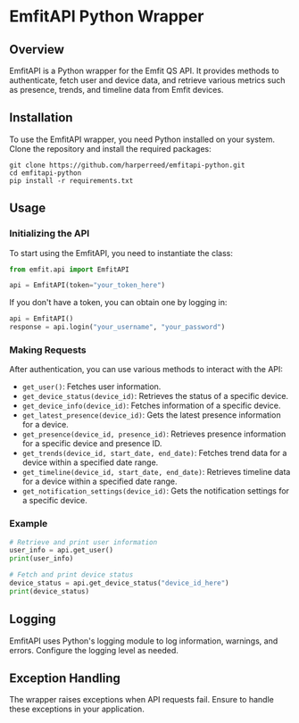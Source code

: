 # EmfitAPI Python Wrapper

## Overview

EmfitAPI is a Python wrapper for the Emfit QS API. It provides methods to authenticate, fetch user and device data, and retrieve various metrics such as presence, trends, and timeline data from Emfit devices.

## Installation

To use the EmfitAPI wrapper, you need Python installed on your system. Clone the repository and install the required packages:

```
git clone https://github.com/harperreed/emfitapi-python.git
cd emfitapi-python
pip install -r requirements.txt
```

## Usage

### Initializing the API

To start using the EmfitAPI, you need to instantiate the class:

```python
from emfit.api import EmfitAPI

api = EmfitAPI(token="your_token_here")
```

If you don't have a token, you can obtain one by logging in:

```python
api = EmfitAPI()
response = api.login("your_username", "your_password")
```

### Making Requests

After authentication, you can use various methods to interact with the API:

- `get_user()`: Fetches user information.
- `get_device_status(device_id)`: Retrieves the status of a specific device.
- `get_device_info(device_id)`: Fetches information of a specific device.
- `get_latest_presence(device_id)`: Gets the latest presence information for a device.
- `get_presence(device_id, presence_id)`: Retrieves presence information for a specific device and presence ID.
- `get_trends(device_id, start_date, end_date)`: Fetches trend data for a device within a specified date range.
- `get_timeline(device_id, start_date, end_date)`: Retrieves timeline data for a device within a specified date range.
- `get_notification_settings(device_id)`: Gets the notification settings for a specific device.

### Example

```python
# Retrieve and print user information
user_info = api.get_user()
print(user_info)

# Fetch and print device status
device_status = api.get_device_status("device_id_here")
print(device_status)
```

## Logging

EmfitAPI uses Python's logging module to log information, warnings, and errors. Configure the logging level as needed.

## Exception Handling

The wrapper raises exceptions when API requests fail. Ensure to handle these exceptions in your application.
